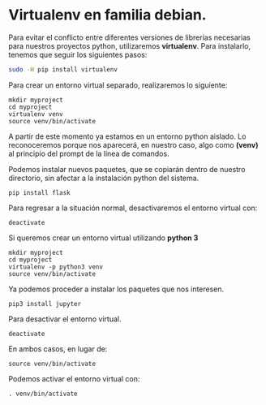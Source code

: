 
# Virtualenv en familia debian.
Para evitar el conflicto entre diferentes versiones de librerías necesarias para nuestros proyectos python, utilizaremos **virtualenv**. Para instalarlo, tenemos que seguir los siguientes pasos:
```*.bash
sudo -H pip install virtualenv
```
Para crear un entorno virtual separado, realizaremos lo siguiente:

    mkdir myproject
    cd myproject
    virtualenv venv
    source venv/bin/activate

A partir de este momento ya estamos en un entorno python aislado. Lo reconoceremos porque nos aparecerá, en nuestro caso, algo como **(venv)** al principio del prompt de la línea de comandos.

Podemos instalar nuevos paquetes, que se copiarán dentro de nuestro directorio, sin afectar a la instalación python del sistema.

    pip install flask

Para regresar a la situación normal, desactivaremos el entorno virtual con:

    deactivate 


Si queremos crear un entorno virtual utilizando **python 3**

    mkdir myproject
    cd myproject
    virtualenv -p python3 venv
    source venv/bin/activate

Ya podemos proceder a instalar los paquetes que nos interesen.

    pip3 install jupyter

Para desactivar el entorno virtual.

    deactivate

En ambos casos, en lugar de:

    source venv/bin/activate

Podemos activar el entorno virtual con:

    . venv/bin/activate
